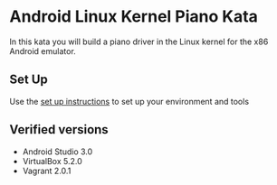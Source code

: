 # Android Linux Kernel Piano Kata

In this kata you will build a piano driver in the Linux kernel for the x86 Android emulator.

## Set Up

Use the [set up instructions](Setup.md) to set up your environment and tools

## Verified versions

- Android Studio 3.0
- VirtualBox 5.2.0
- Vagrant 2.0.1
